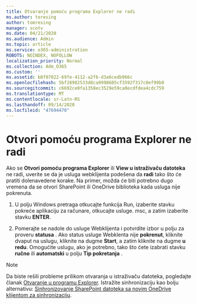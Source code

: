 ```yaml
---
title: Otvaranje pomoću programa Explorer ne radi
ms.author: toresing
author: tomresing
manager: scotv
ms.date: 04/21/2020
ms.audience: Admin
ms.topic: article
ms.service: o365-administration
ROBOTS: NOINDEX, NOFOLLOW
localization_priority: Normal
ms.collection: Adm_O365
ms.custom: ''
ms.assetid: b8f07022-69fe-4112-a2f6-d3a6cedb966c
ms.openlocfilehash: 5bf28982533d8ca9998605cf3592f317c0ef99b0
ms.sourcegitcommit: c6692ce0fa1358ec3529e59ca0ecdfdea4cdc759
ms.translationtype: MT
ms.contentlocale: sr-Latn-RS
ms.lasthandoff: 09/14/2020
ms.locfileid: "47694470"
---
```

# <a name="open-with-explorer-isnt-working"></a>Otvori pomoću programa Explorer ne radi

Ako se **Otvori pomoću programa Explorer** ili **View u istraživaču datoteka** ne radi, uverite se da je usluga webklijenta podešena da **radi** tako što će pratiti dolenavedene korake. Na primer, možda će biti potrebno dugo vremena da se otvori SharePoint ili OneDrive biblioteka kada usluga nije pokrenuta. 
  
1. U polju Windows pretraga otkucajte funkcija Run, izaberite stavku pokreće aplikaciju za računare, otkucajte usluge. msc, a zatim izaberite stavku **ENTER**.
    
2. Pomerajte se nadole do usluge Webklijenta i potvrdite izbor u polju za proveru **statusa** . Ako status usluge Webklenta nije **pokrenut**, kliknite dvaput na uslugu, kliknite na dugme **Start**, a zatim kliknite na dugme **u redu**. Omogućite uslugu, ako je potrebno, tako što ćete izabrati stavku **ručno** ili **automatski** u polju **Tip pokretanja** . 
    
> [!NOTE]
> Da biste rešili probleme prilikom otvaranja u istraživaču datoteka, pogledajte članak [Otvaranje u programu Explorer](https://go.microsoft.com/fwlink/?linkid=871665). Istražite sinhronizaciju kao bolju alternativu: [Sinhronizovanje SharePoint datoteka sa novim OneDrive klijentom za sinhronizaciju](https://go.microsoft.com/fwlink/?linkid=871666). 
  

